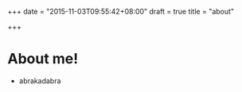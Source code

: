 +++
date = "2015-11-03T09:55:42+08:00"
draft = true
title = "about"

+++

# About me!
* abrakadabra
